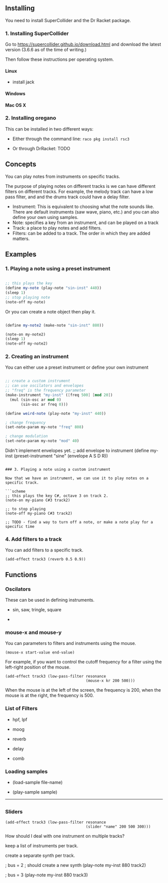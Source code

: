 
## Installing

You need to install SuperCollider and the Dr Racket package.

### 1. Installing SuperCollider

Go to https://supercollider.github.io/download.html and download the latest version (3.6.6 as of the time of writing.)

Then follow these instructions per operating system.

#### Linux

- install jack

#### Windows

#### Mac OS X


### 2. Installing oregano

This can be installed in two different ways:
- Either through the command line: `raco pkg install rsc3`

- Or through DrRacket: TODO



## Concepts

You can play notes from instruments on specific tracks.

The purpose of playing notes on different tracks is we can have different filters on different tracks. For example, the melody track can have a low pass filter, and and the drums track could have a delay filter.


- Instrument: This is equivalent to choosing what the note sounds like. There are default instruments (saw wave, piano, etc.) and you can also define your own using samples.
- Note: specifies a key from an instrument, and can be played on a track
- Track: a place to play notes and add filters.
- Filters: can be added to a track. The order in which they are added matters.


## Examples

### 1. Playing a note using a preset instrument


```scheme

;; this plays the key 
(define my-note (play-note "sin-inst" 440))
(sleep 1)
;; stop playing note
(note-off my-note)
```

Or you can create a note object then play it.

```scheme

(define my-note2 (make-note "sin-inst" 880))

(note-on my-note2)
(sleep 1)
(note-off my-note2)
```

### 2. Creating an instrument

You can either use a preset instrument or define your own instrument

```scheme

;; create a custom instrument
;; can use oscilators and envelopes
;; "freq" is the frequency parameter
(make-instrument "my-inst" ([freq 500] [mod 20])
  (mul (sin-osc ar mod 0)
       (sin-osc ar freq 0)))

(define weird-note (play-note "my-inst" 440))

; change frequency
(set-note-param my-note "freq" 808)

; change modulation
(set-note-param my-note "mod" 40)


```


Didn't implement envelopes yet.
;; add envelope to instrument
(define my-inst (preset-instrument "sine"
    (envelope A S D R))
```

### 3. Playing a note using a custom instrument

Now that we have an instrument, we can use it to play notes on a specific track.

```scheme
;; this plays the key C#, octave 3 on track 2.
(note-on my-piano C#3 track2)

;; to stop playing
(note-off my-piano C#3 track2)

;; TODO - find a way to turn off a note, or make a note play for a specific time
```


### 4. Add filters to a track

You can add filters to a specific track.

    (add-effect track3 (reverb 0.5 0.9))


## Functions

### Oscilators

These can be used in defining instruments.

- sin, saw, tringle, square

- 

### mouse-x and mouse-y

You can parameters to filters and instruments using the mouse.

    (mouse-x start-value end-value)

For example, if you want to control the cutoff frequency for a filter using the left-right position of the mouse.

    (add-effect track3 (low-pass-filter resonance 
                                        (mouse-x kr 200 500)))

When the mouse is at the left of the screen, the frequency is 200, when the mouse is at the right, the frequency is 500.

### List of Filters

- hpf, lpf

- moog

- reverb

- delay

- comb

### Loading samples

* (load-sample file-name)

* (play-sample sample)




---


##


### Sliders

    (add-effect track3 (low-pass-filter resonance 
                                        (slider "name" 200 500 300)))


How should I deal with one instrument on multiple tracks?

keep a list of instruments per track.

create a separate synth per track.

; bus = 2
; should create a new synth
(play-note my-inst 880 track2)


; bus = 3
(play-note my-inst 880 track3)









